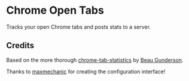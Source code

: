# Chrome Open Tabs

Tracks your open Chrome tabs and posts stats to a server.

## Credits

Based on the more thorough [chrome-tab-statistics](https://github.com/beaugunderson/chrome-tab-statistics) by [Beau Gunderson](https://beaugunderson.com/).

Thanks to [maxmechanic](https://github.com/maxmechanic) for creating the configuration interface!
